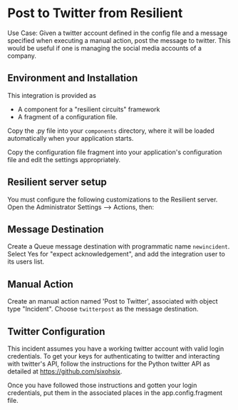 Post to Twitter from Resilient
===================================


Use Case: Given a twitter account defined in the config file and a message
specified when executing a manual action, post the message to twitter. This
would be useful if one is managing the social media accounts of a company.


## Environment and Installation

This integration is provided as
* A component for a "resilient circuits" framework
* A fragment of a configuration file.

Copy the .py file into your `components` directory, where it will be
loaded automatically when your application starts.

Copy the configuration file fragment into your application's configuration
file and edit the settings appropriately.


## Resilient server setup

You must configure the following customizations to the Resilient server.
Open the Administrator Settings --> Actions, then:


## Message Destination

Create a Queue message destination with programmatic name `newincident`.
Select Yes for "expect acknowledgement", and add the integration user
to its users list.


## Manual Action

Create an manual action named 'Post to Twitter', associated with object type
"Incident". Choose `twitterpost` as the message 
destination. 


## Twitter Configuration

This incident assumes you have a working twitter account with valid login
credentials. To get your keys for authenticating to twitter and interacting
with twitter's API, follow the instructions for the Python twitter API
as detailed at https://github.com/sixohsix. 

Once you have followed those instructions and gotten your login credentials,
put them in the associated places in the app.config.fragment file. 
